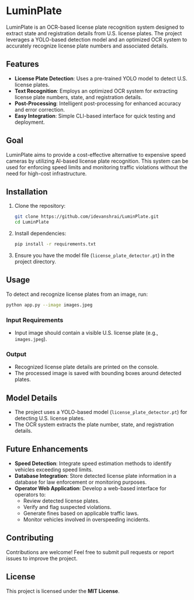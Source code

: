 # LuminPlate

LuminPlate is an OCR-based license plate recognition system designed to extract state and registration details from U.S. license plates. The project leverages a YOLO-based detection model and an optimized OCR system to accurately recognize license plate numbers and associated details.

## Features
- **License Plate Detection**: Uses a pre-trained YOLO model to detect U.S. license plates.
- **Text Recognition**: Employs an optimized OCR system for extracting license plate numbers, state, and registration details.
- **Post-Processing**: Intelligent post-processing for enhanced accuracy and error correction.
- **Easy Integration**: Simple CLI-based interface for quick testing and deployment.

## Goal
LuminPlate aims to provide a cost-effective alternative to expensive speed cameras by utilizing AI-based license plate recognition. This system can be used for enforcing speed limits and monitoring traffic violations without the need for high-cost infrastructure.

## Installation

1. Clone the repository:
   ```bash
   git clone https://github.com/idevanshrai/LuminPlate.git
   cd LuminPlate
   ```
2. Install dependencies:
   ```bash
   pip install -r requirements.txt
   ```
3. Ensure you have the model file (`license_plate_detector.pt`) in the project directory.

## Usage

To detect and recognize license plates from an image, run:

```bash
python app.py --image images.jpeg
```

### Input Requirements
- Input image should contain a visible U.S. license plate (e.g., `images.jpeg`).

### Output
- Recognized license plate details are printed on the console.
- The processed image is saved with bounding boxes around detected plates.

## Model Details
- The project uses a YOLO-based model (`license_plate_detector.pt`) for detecting U.S. license plates.
- The OCR system extracts the plate number, state, and registration details.

## Future Enhancements
- **Speed Detection**: Integrate speed estimation methods to identify vehicles exceeding speed limits.
- **Database Integration**: Store detected license plate information in a database for law enforcement or monitoring purposes.
- **Operator Web Application**: Develop a web-based interface for operators to:
  - Review detected license plates.
  - Verify and flag suspected violations.
  - Generate fines based on applicable traffic laws.
  - Monitor vehicles involved in overspeeding incidents.

## Contributing
Contributions are welcome! Feel free to submit pull requests or report issues to improve the project.

## License
This project is licensed under the **MIT License**.
